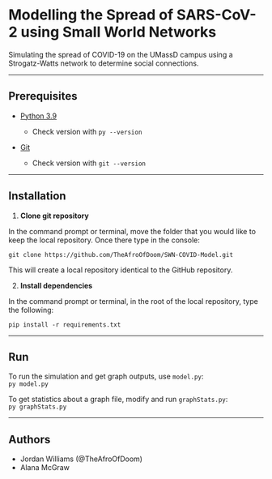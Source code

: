 # **Modelling the Spread of SARS-CoV-2 using Small World Networks**
Simulating the spread of COVID-19 on the UMassD campus using a Strogatz-Watts network to determine social connections.

---
## Prerequisites

* [Python 3.9](https://www.python.org/downloads/)

  * Check version with `py --version`

* [Git](https://git-scm.com/)

  * Check version with `git --version`

---
## Installation

1. **Clone git repository**

In the command prompt or terminal, move the folder that you would like to keep the local repository. Once there type in the console:

`git clone https://github.com/TheAfroOfDoom/SWN-COVID-Model.git`

This will create a local repository identical to the GitHub repository.

2. **Install dependencies**

In the command prompt or terminal, in the root of the local repository, type the following:

`pip install -r requirements.txt`

---
## Run
To run the simulation and get graph outputs, use `model.py`:  
`py model.py`  

To get statistics about a graph file, modify and run `graphStats.py`:  
`py graphStats.py`

---
## Authors
* Jordan Williams (@TheAfroOfDoom)
* Alana McGraw
